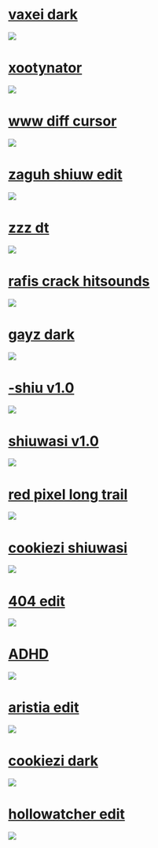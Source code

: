 
# [vaxei dark](https://monkeebanan.s-ul.eu/LX9EMxOx)
![](https://cdn.discordapp.com/attachments/378217716911177730/965511747588988958/screenshot017.png)

# [xootynator](https://monkeebanan.s-ul.eu/5yD5cIK0)
![](https://osu.ppy.sh/ss/16397725/c100)

# [www diff cursor](https://monkeebanan.s-ul.eu/etuMN6eF)
![](https://osu.ppy.sh/ss/16397736/b9e3)

# [zaguh shiuw edit](https://monkeebanan.s-ul.eu/uJ3PtaY1)
![](https://osu.ppy.sh/ss/16397747/0208)

# [zzz dt](https://monkeebanan.s-ul.eu/TtX16MYn)
![](https://osu.ppy.sh/ss/16397696/251a)

# [rafis crack hitsounds](https://monkeebanan.s-ul.eu/PowS4M2k)
![](https://osu.ppy.sh/ss/16397699/dde1)

# [gayz dark](https://monkeebanan.s-ul.eu/IlerVNbX)
![](https://osu.ppy.sh/ss/16397723/7d74)

# [-shiu v1.0](https://monkeebanan.s-ul.eu/qQRFzYJf)
![](https://osu.ppy.sh/ss/16397690/0817)

# [shiuwasi v1.0](https://monkeebanan.s-ul.eu/FtFzngGv)
![](https://osu.ppy.sh/ss/16397714/ad7a)

# [red pixel long trail](https://monkeebanan.s-ul.eu/fygC4QpU)
![](https://osu.ppy.sh/ss/16397697/d53d)

# [cookiezi shiuwasi](https://monkeebanan.s-ul.eu/skzQqDzd)
![](https://osu.ppy.sh/ss/16397727/aaf9)

# [404 edit](https://monkeebanan.s-ul.eu/B7dmjZ7V)
![](https://osu.ppy.sh/ss/16397742/28dc)

# [ADHD](https://monkeebanan.s-ul.eu/uc5hlePC)
![](https://osu.ppy.sh/ss/16397730/ad1d)

# [aristia edit](https://monkeebanan.s-ul.eu/8bZJHCfP)
![](https://osu.ppy.sh/ss/16397693/2c57)

# [cookiezi dark](https://monkeebanan.s-ul.eu/dpUeLwAr)
![](https://osu.ppy.sh/ss/16397750/40ed)

# [hollowatcher edit](https://monkeebanan.s-ul.eu/J7E93kGD)
![](https://osu.ppy.sh/ss/16395494/a055)
